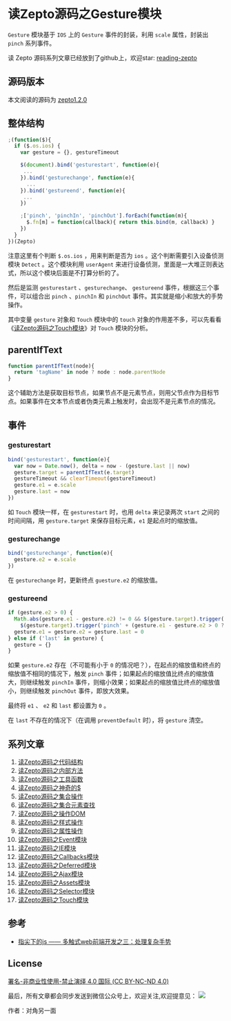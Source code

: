 # 读Zepto源码之Gesture模块

`Gesture` 模块基于 `IOS` 上的 `Gesture` 事件的封装，利用 `scale` 属性，封装出 `pinch` 系列事件。

读 Zepto 源码系列文章已经放到了github上，欢迎star: [reading-zepto](https://github.com/yeyuqiudeng/reading-zepto)

## 源码版本

本文阅读的源码为 [zepto1.2.0](https://github.com/madrobby/zepto/tree/v1.2.0)

## 整体结构

```javascript
;(function($){
  if ($.os.ios) {
    var gesture = {}, gestureTimeout

    $(document).bind('gesturestart', function(e){
     ...
    }).bind('gesturechange', function(e){
      ...
    }).bind('gestureend', function(e){
     ...
    })

    ;['pinch', 'pinchIn', 'pinchOut'].forEach(function(m){
      $.fn[m] = function(callback){ return this.bind(m, callback) }
    })
  }
})(Zepto)

```

注意这里有个判断 `$.os.ios` ，用来判断是否为 `ios` 。这个判断需要引入设备侦测模块 `Detect` 。这个模块利用 `userAgent` 来进行设备侦测，里面是一大堆正则表达式，所以这个模块后面是不打算分析的了。

然后是监测 `gesturestart` 、`gesturechange`、 `gestureend` 事件，根据这三个事件，可以组合出 `pinch` 、`pinchIn` 和 `pinchOut` 事件。其实就是缩小和放大的手势操作。

其中变量 `gesture` 对象和 `Touch` 模块中的 `touch` 对象的作用差不多，可以先看看 《[读Zepto源码之Touch模块](https://github.com/yeyuqiudeng/reading-zepto/blob/master/src/%E8%AF%BBZepto%E6%BA%90%E7%A0%81%E4%B9%8BTouch%E6%A8%A1%E5%9D%97.md)》对 `Touch` 模块的分析。

## parentIfText

```javascript
function parentIfText(node){
  return 'tagName' in node ? node : node.parentNode
}
```
这个辅助方法是获取目标节点，如果节点不是元素节点，则用父节点作为目标节点。如果事件在文本节点或者伪类元素上触发时，会出现不是元素节点的情况。

## 事件

### gesturestart

```javascript
bind('gesturestart', function(e){
  var now = Date.now(), delta = now - (gesture.last || now)
  gesture.target = parentIfText(e.target)
  gestureTimeout && clearTimeout(gestureTimeout)
  gesture.e1 = e.scale
  gesture.last = now
})
```

如 `Touch` 模块一样，在 `gesturestart` 时，也用 `delta` 来记录两次 `start` 之间的时间间隔，用 `gesture.target` 来保存目标元素，`e1` 是起点时的缩放值。

### gesturechange

```javascript
bind('gesturechange', function(e){
  gesture.e2 = e.scale
})
```

在 `gesturechange` 时，更新终点 `guesture.e2` 的缩放值。

### gestureend

```javascript
if (gesture.e2 > 0) {
  Math.abs(gesture.e1 - gesture.e2) != 0 && $(gesture.target).trigger('pinch') &&
    $(gesture.target).trigger('pinch' + (gesture.e1 - gesture.e2 > 0 ? 'In' : 'Out'))
  gesture.e1 = gesture.e2 = gesture.last = 0
} else if ('last' in gesture) {
  gesture = {}
}
```

如果 `gesture.e2` 存在（不可能有小于 `0` 的情况吧？），在起点的缩放值和终点的缩放值不相同的情况下，触发 `pinch` 事件；如果起点的缩放值比终点的缩放值大，则继续触发 `pinchIn` 事件，则缩小效果；如果起点的缩放值比终点的缩放值小，则继续触发 `pinchOut` 事件，即放大效果。

最终将 `e1` 、 `e2`  和 `last` 都设置为 `0` 。

在 `last` 不存在的情况下（在调用 `preventDefault` 时），将 `gesture` 清空。

## 系列文章

1. [读Zepto源码之代码结构](https://github.com/yeyuqiudeng/reading-zepto/blob/master/src/%E8%AF%BBZepto%E6%BA%90%E7%A0%81%E4%B9%8B%E4%BB%A3%E7%A0%81%E7%BB%93%E6%9E%84.md)
2. [读Zepto源码之内部方法](https://github.com/yeyuqiudeng/reading-zepto/blob/master/src/%E8%AF%BBZepto%E6%BA%90%E7%A0%81%E4%B9%8B%E5%86%85%E9%83%A8%E6%96%B9%E6%B3%95.md)
3. [读Zepto源码之工具函数](https://github.com/yeyuqiudeng/reading-zepto/blob/master/src/%E8%AF%BBZepto%E6%BA%90%E7%A0%81%E4%B9%8B%E5%B7%A5%E5%85%B7%E5%87%BD%E6%95%B0.md)
4. [读Zepto源码之神奇的$](https://github.com/yeyuqiudeng/reading-zepto/blob/master/src/%E8%AF%BBZepto%E6%BA%90%E7%A0%81%E4%B9%8B%E7%A5%9E%E5%A5%87%E7%9A%84%24.md)
5. [读Zepto源码之集合操作](https://github.com/yeyuqiudeng/reading-zepto/blob/master/src/%E8%AF%BBZepto%E6%BA%90%E7%A0%81%E4%B9%8B%E9%9B%86%E5%90%88%E6%93%8D%E4%BD%9C.md)
6. [读Zepto源码之集合元素查找](https://github.com/yeyuqiudeng/reading-zepto/blob/master/src/%E8%AF%BBZepto%E6%BA%90%E7%A0%81%E4%B9%8B%E9%9B%86%E5%90%88%E5%85%83%E7%B4%A0%E6%9F%A5%E6%89%BE.md)
7. [读Zepto源码之操作DOM](https://github.com/yeyuqiudeng/reading-zepto/blob/master/src/%E8%AF%BBZepto%E6%BA%90%E7%A0%81%E4%B9%8B%E6%93%8D%E4%BD%9CDOM.md)
8. [读Zepto源码之样式操作](https://github.com/yeyuqiudeng/reading-zepto/blob/master/src/%E8%AF%BBZepto%E6%BA%90%E7%A0%81%E4%B9%8B%E6%A0%B7%E5%BC%8F%E6%93%8D%E4%BD%9C.md)
9. [读Zepto源码之属性操作](https://github.com/yeyuqiudeng/reading-zepto/blob/master/src/%E8%AF%BBZepto%E6%BA%90%E7%A0%81%E4%B9%8B%E5%B1%9E%E6%80%A7%E6%93%8D%E4%BD%9C.md)
10. [读Zepto源码之Event模块](https://github.com/yeyuqiudeng/reading-zepto/blob/master/src/%E8%AF%BBZepto%E6%BA%90%E7%A0%81%E4%B9%8BEvent%E6%A8%A1%E5%9D%97.md)
11. [读Zepto源码之IE模块](https://github.com/yeyuqiudeng/reading-zepto/blob/master/src/%E8%AF%BBZepto%E6%BA%90%E7%A0%81%E4%B9%8BIE%E6%A8%A1%E5%9D%97.md)
12. [读Zepto源码之Callbacks模块](https://github.com/yeyuqiudeng/reading-zepto/blob/master/src/%E8%AF%BBZepto%E6%BA%90%E7%A0%81%E4%B9%8BCallbacks%E6%A8%A1%E5%9D%97.md)
13. [读Zepto源码之Deferred模块](https://github.com/yeyuqiudeng/reading-zepto/blob/master/src/%E8%AF%BBZepto%E6%BA%90%E7%A0%81%E4%B9%8BDeferred%E6%A8%A1%E5%9D%97.md)
14. [读Zepto源码之Ajax模块](https://github.com/yeyuqiudeng/reading-zepto/blob/master/src/%E8%AF%BBZepto%E6%BA%90%E7%A0%81%E4%B9%8BAjax%E6%A8%A1%E5%9D%97.md)
15. [读Zepto源码之Assets模块](https://github.com/yeyuqiudeng/reading-zepto/blob/master/src/%E8%AF%BBZepto%E6%BA%90%E7%A0%81%E4%B9%8Bassets%E6%A8%A1%E5%9D%97.md)
16. [读Zepto源码之Selector模块](https://github.com/yeyuqiudeng/reading-zepto/blob/master/src/%E8%AF%BBZepto%E6%BA%90%E7%A0%81%E4%B9%8BSelector%E6%A8%A1%E5%9D%97.md)
17. [读Zepto源码之Touch模块](https://github.com/yeyuqiudeng/reading-zepto/blob/master/src/%E8%AF%BBZepto%E6%BA%90%E7%A0%81%E4%B9%8BTouch%E6%A8%A1%E5%9D%97.md)



## 参考

* [指尖下的js —— 多触式web前端开发之三：处理复杂手势](http://www.cnblogs.com/pifoo/archive/2011/05/22/webkit-touch-event-3.html)

## License

[署名-非商业性使用-禁止演绎 4.0 国际 (CC BY-NC-ND 4.0)](http://creativecommons.org/licenses/by-nc-nd/4.0/)

最后，所有文章都会同步发送到微信公众号上，欢迎关注,欢迎提意见：  ![](https://user-gold-cdn.xitu.io/2017/5/30/76626b0be42083d36b36f4a117dc1873) 

作者：对角另一面